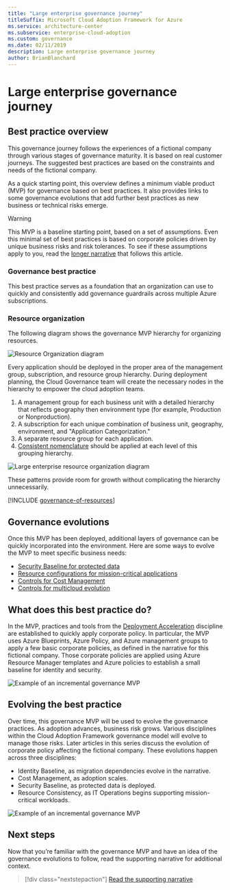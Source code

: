 ```yaml
---
title: "Large enterprise governance journey"
titleSuffix: Microsoft Cloud Adoption Framework for Azure
ms.service: architecture-center
ms.subservice: enterprise-cloud-adoption
ms.custom: governance
ms.date: 02/11/2019
description: Large enterprise governance journey
author: BrianBlanchard
---
```


# Large enterprise governance journey

## Best practice overview

This governance journey follows the experiences of a fictional company through various stages of governance maturity. It is based on real customer journeys. The suggested best practices are based on the constraints and needs of the fictional company.

As a quick starting point, this overview defines a minimum viable product (MVP) for governance based on best practices. It also provides links to some governance evolutions that add further best practices as new business or technical risks emerge.

> [!WARNING]
> This MVP is a baseline starting point, based on a set of assumptions. Even this minimal set of best practices is based on corporate policies driven by unique business risks and risk tolerances. To see if these assumptions apply to you, read the [longer narrative](./narrative.md) that follows this article.

### Governance best practice

This best practice serves as a foundation that an organization can use to quickly and consistently add governance guardrails across multiple Azure subscriptions.

### Resource organization

The following diagram shows the governance MVP hierarchy for organizing resources.

![Resource Organization diagram](../../../_images/governance/resource-organization.png)

Every application should be deployed in the proper area of the management group, subscription, and resource group hierarchy. During deployment planning, the Cloud Governance team will create the necessary nodes in the hierarchy to empower the cloud adoption teams.

1. A management group for each business unit with a detailed hierarchy that reflects geography then environment type (for example, Production or Nonproduction).
2. A subscription for each unique combination of business unit, geography, environment, and "Application Categorization."
3. A separate resource group for each application.
4. [Consistent nomenclature](../../../ready/considerations/naming-and-tagging.md) should be applied at each level of this grouping hierarchy.

![Large enterprise resource organization diagram](../../../_images/governance/large-enterprise-resource-organization.png)

These patterns provide room for growth without complicating the hierarchy unnecessarily.

[!INCLUDE [governance-of-resources](../../../includes/governance/governance-of-resources.md)]

## Governance evolutions

Once this MVP has been deployed, additional layers of governance can be quickly incorporated into the environment. Here are some ways to evolve the MVP to meet specific business needs:

- [Security Baseline for protected data](./security-baseline-evolution.md)
- [Resource configurations for mission-critical applications](./resource-consistency-evolution.md)
- [Controls for Cost Management](./cost-management-evolution.md)
- [Controls for multicloud evolution](./multi-cloud-evolution.md)

<!-- markdownlint-disable MD026 -->

## What does this best practice do?

In the MVP, practices and tools from the [Deployment Acceleration](../../deployment-acceleration/index.md) discipline are established to quickly apply corporate policy. In particular, the MVP uses Azure Blueprints, Azure Policy, and Azure management groups to apply a few basic corporate policies, as defined in the narrative for this fictional company. Those corporate policies are applied using Azure Resource Manager templates and Azure policies to establish a small baseline for identity and security.

![Example of an incremental governance MVP](../../../_images/governance/governance-mvp.png)

## Evolving the best practice

Over time, this governance MVP will be used to evolve the governance practices. As adoption advances, business risk grows. Various disciplines within the Cloud Adoption Framework governance model will evolve to manage those risks. Later articles in this series discuss the evolution of corporate policy affecting the fictional company. These evolutions happen across three disciplines:

- Identity Baseline, as migration dependencies evolve in the narrative.
- Cost Management, as adoption scales.
- Security Baseline, as protected data is deployed.
- Resource Consistency, as IT Operations begins supporting mission-critical workloads.

![Example of an incremental governance MVP](../../../_images/governance/governance-evolution-large.png)

## Next steps

Now that you’re familiar with the governance MVP and have an idea of the governance evolutions to follow, read the supporting narrative for additional context.

> [!div class="nextstepaction"]
> [Read the supporting narrative](./narrative.md)
